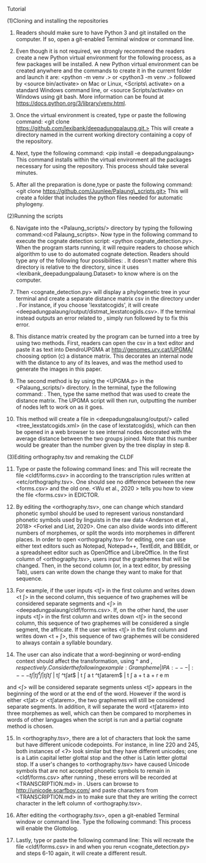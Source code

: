 Tutorial 

(1)Cloning and installing the repositories 
 1. Readers should make sure to have Python 3 and git installed on the computer.
  If so, open a git-enabled Terminal window or command line.
  
 2. Even though it is not required, we strongly recommend the readers create a new Python virtual environment for the following process, as a few packages will be installed. 
 A new Python virtual environment can be created anywhere and the commands to create it in the current folder and launch it are:
 <python -m venv .> or <python3 -m venv .> followed by <source bin/activate> on Mac or Linux,
 <Scripts\ activate> on a standard Windows command line, or <source Scripts/activate> on Windows using git bash.
 More information can be found at <https://docs.python.org/3/library/venv.html>.
 
 3. Once the virtual environment is created, type or paste the following command: <git clone https://github.com/lexibank/deepadungpalaung.git.>
 This will create a directory named <deepadungpalaung/> in the current working directory containing a copy of the repository.
 
 4. Next, type the following command: <pip install -e deepadungpalaung>
 This command installs within the virtual environment all the packages necessary for using the repository. This process should take several minutes. 
 
 5. After all the preparation is done,type or paste the following command:<git clone https://github.com/Juunlee/Palaung\_scripts.git>
 This will create a folder that includes the python files needed for automatic phylogeny.

(2)Running the scripts 

 6. Navigate into the <Palaung\_scripts/> directory by typing the following command:<cd Palaung\_scripts>.
 Now type in the following command to execute the cognate detection script: <python cognate\_detection.py>. 
 When the program starts running, it will require readers to choose which algorithm to use to do automated cognate detection. 
 Readers should type any of the following four possibilities: <lexstatcogids> <lexstatcogid> <scacogids> <scacogid>.
 It doesn't matter where this directory is relative to the <deepadungpalaung/> directory, since it uses <lexibank\_deepadungpalaung.Dataset> to know where <deepadungpalaung/> is on the computer.
 
 7. Then <cognate\_detection.py> will display a phylogenetic tree in your terminal and create a separate distance matrix csv in the <output/> directory under <deepadungpalaung>. 
 For instance, if you choose 'lexstatcogids', it will create <deepadungpalaung/output/distmat\_lexstatcogids.csv>.
 If the terminal instead outputs an error related to <igraph>, simply run <pip uninstall igraph> followed by <pip install python-igraph> to fix this error.
 
 8. This distance matrix created by the program can be turned into a tree by using two methods. 
 First, readers can open the csv in a text editor and paste it as text into DendroUPGMA at <http://genomes.urv.cat/UPGMA/> choosing option (c) a distance matrix. 
 This decorates an internal node with the distance to any of its leaves, and was the method used to generate the images in this paper.
 
 9. The second method is by using the <UPGMA.p> in the <Palaung\_scripts/> directory.
 In the terminal, type the following command: <python UPGMA.py>. Then, type the same method that was used to create the distance matrix.
 The UPGMA script will then run, outputting the number of nodes left to work on as it goes.
  
 10. This method will create a file in <deepadungpalaung/output/> called <tree\_lexstatcogids.xml> (in the case of lexstatcogids), which
 can then be opened in a web browser to see internal nodes decorated with the average distance between the two groups joined. 
 Note that this number would be greater than the number given by the tree display in step 8.
 
(3)Editing orthography.tsv and remaking the CLDF

 11. Type or paste the following command lines: <cldfbench catconfig> and <cldfbench lexibank.makecldf deepadungpalaung>
 This will recreate the file <cldf/forms.csv> in <deepadungpalaung> according to the transcription rules written at <etc/orthography.tsv>. 
 One should see no difference between the new <forms.csv> and the old one.
 <Wu et al., 2020 > tells you how to view the file <forms.csv> in EDICTOR.

 12. By editing the <orthography.tsv>, one can change which standard phonetic symbol should be used to represent various nonstandard phonetic symbols used by linguists in the raw data <Anderson et al., 2018> <Forkel and List, 2020>. 
 One can also divide words into different numbers of morphemes, or split the words into morphemes in different places.
 In order to open <orthography.tsv> for editing, one can use either text editors such as Notepad, Notepad++, TextEdit, and BBEdit, or a spreadsheet editor such as OpenOffice and LibreOffice.
 In the first column of <orthography.tsv>, users input the graphemes that will be changed. Then, in the second column (or, in a text editor, by pressing Tab), users can write down the change they want to make for that sequence.
 
 13. For example, if the user inputs <tʃ> in the first column and writes down <t ʃ> in the second column, this sequence of two graphemes will be considered separate segments <t> and <ʃ> in <deepadungpalaung/cldf/forms.csv>.
 If, on the other hand, the user inputs <tʃ> in the first column and writes down <tʃ> in the second column, this sequence of two graphemes will be considered a single segment, the affricate.
 If the user writes <tʃ> in the first column and writes down <t + ʃ>, this sequence of two graphemes will be considered to always contain a syllable boundary.
 
 14.  The user can also indicate that a word-beginning or word-ending context should affect the transformation, using ^ and $, respectively. Consider the following example:
 Grampheme | IPA
 :--- | :---
 tʃ | t ʃ
 ^tʃ | tʃ
 tʃ$ | tʃ
 ^tʃat$ | t ʃ a t 
 ^tʃatarem$ | t ʃ a + t a + r e m 
 
 <t> and <ʃ> will be considered separate segments unless <tʃ> appears in the beginning of the word or at the end of the word. However if the word is either <tʃat> or <tʃatarem>, the two graphemes will still be considered separate segments. 
 In addition, it will separate the word <tʃatarem> into three morphemes as well, which can then be compared to morphemes in words of other languages when the script is run and a partial cognate method is chosen.
 
 15. In <orthography.tsv>, there are a lot of characters that look the same but have different unicode codepoints. For instance, in line 220 and 245, both instances of <ʔ> look similar but they have different unicodes; one is a Latin capital letter glottal stop and the other is Latin letter glottal stop. 
 If a user's changes to <orthography.tsv> have caused Unicode symbols that are not accepted phonetic symbols to remain in <cldf/forms.csv> after running <cldfbench lexibank.makecldf>, these errors will be recorded at <TRANSCRIPTION.md> in <deepadungpalaun>. Users can browse to <http://unicode.scarfboy.com/><Unicode lookup> and paste characters from <TRANSCRIPTION.md> in to make sure that they are writing the correct character in the left column of <orthography.tsv>.
 
 16. After editing the <orthography.tsv>, open a git-enabled Terminal window or command line.
 Type the following command: <cldfbench catconfig>
 This process will enable the Glottolog.
 
 17. Lastly, type or paste the following command line: <cldfbench lexibank.makecldf>
 This will recreate the file <cldf/forms.csv> in <deepadungpalaung/> and when you rerun <cognate\_detection.py> and steps 6-10 again, it will create a different result.

 